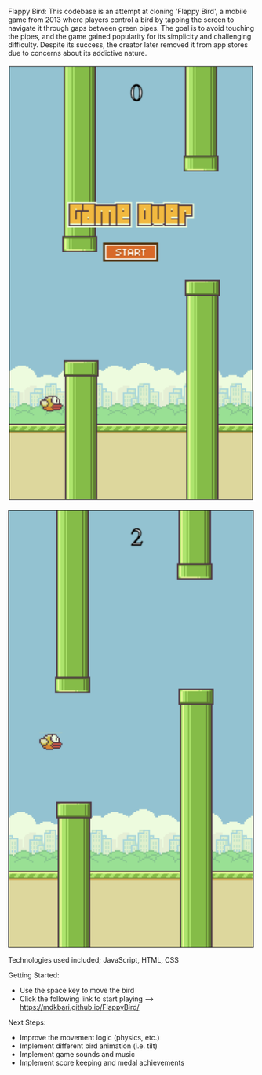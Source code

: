 Flappy Bird: This codebase is an attempt at cloning 'Flappy Bird', a mobile game from 2013 where players control a bird by tapping the screen to navigate it through gaps between green pipes. The goal is to avoid touching the pipes, and the game gained popularity for its simplicity and challenging difficulty. Despite its success, the creator later removed it from app stores due to concerns about its addictive nature.

![alt text](./imgs/SC1.png)

![alt text](./imgs/SC2.png)

Technologies used included; JavaScript, HTML, CSS

Getting Started:

-   Use the space key to move the bird
-   Click the following link to start playing --> https://mdkbari.github.io/FlappyBird/

Next Steps:

-   Improve the movement logic (physics, etc.)
-   Implement different bird animation (i.e. tilt)
-   Implement game sounds and music
-   Implement score keeping and medal achievements
